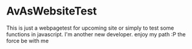 # AvAsWebsiteTest
This is just a webpagetest for upcoming site or simply to test some functions in javascript.
I'm another new developer. enjoy my path :P the force be with me
